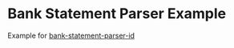 # Bank Statement Parser Example

Example for [bank-statement-parser-id](https://github.com/fahmifan/bank-statement-parser-id)